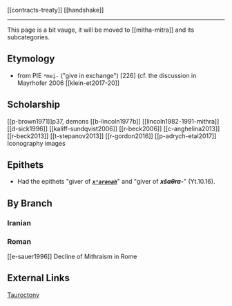 [[contracts-treaty]] [[handshake]]

---

This page is a bit vauge, it will be moved to [[mitha-mitra]] and its subcategories.

## Etymology
- from PIE `*mei̯-` ("give in exchange") [226] (cf. the discussion in Mayrhofer 2006 [[klein-et2017-20]]

## Scholarship
[[p-brown1971]]p37, demons
[[b-lincoln1977b]]
[[lincoln1982-1991-mithra]]
[[d-sick1996]]
[[kaliff-sundqvist2006]]
[[r-beck2006]]
[[c-anghelina2013]]
[[r-beck2013]]
[[t-stepanov2013]]
[[r-gordon2016]]
[[p-adrych-etal2017]] Iconography images

## Epithets
- Had the epithets "giver of ***[`xᵛarənah`](khvarenah.md)***" and "giver of ***xšaθra-***" (Yt.10.16).


## By Branch
### Iranian
### Roman
[[e-sauer1996]] Decline of Mithraism in Rome


## External Links
[Tauroctony](https://en.wikipedia.org/wiki/Tauroctony)